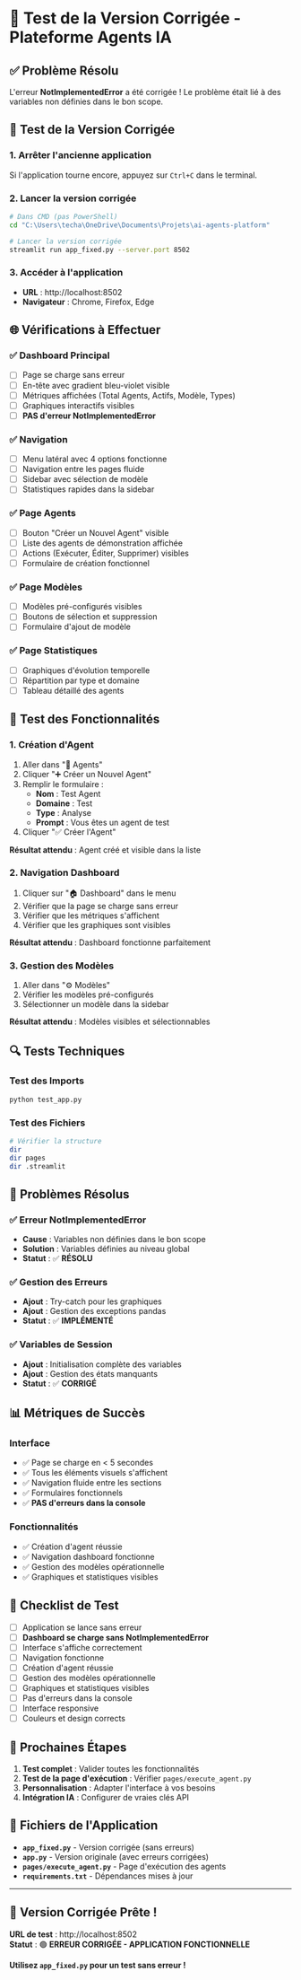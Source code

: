 # 🧪 Test de la Version Corrigée - Plateforme Agents IA

## ✅ Problème Résolu

L'erreur **NotImplementedError** a été corrigée ! Le problème était lié à des variables non définies dans le bon scope.

## 🚀 Test de la Version Corrigée

### 1. **Arrêter l'ancienne application**
Si l'application tourne encore, appuyez sur `Ctrl+C` dans le terminal.

### 2. **Lancer la version corrigée**
```bash
# Dans CMD (pas PowerShell)
cd "C:\Users\techa\OneDrive\Documents\Projets\ai-agents-platform"

# Lancer la version corrigée
streamlit run app_fixed.py --server.port 8502
```

### 3. **Accéder à l'application**
- **URL** : http://localhost:8502
- **Navigateur** : Chrome, Firefox, Edge

## 🌐 Vérifications à Effectuer

### ✅ **Dashboard Principal**
- [ ] Page se charge sans erreur
- [ ] En-tête avec gradient bleu-violet visible
- [ ] Métriques affichées (Total Agents, Actifs, Modèle, Types)
- [ ] Graphiques interactifs visibles
- [ ] **PAS d'erreur NotImplementedError**

### ✅ **Navigation**
- [ ] Menu latéral avec 4 options fonctionne
- [ ] Navigation entre les pages fluide
- [ ] Sidebar avec sélection de modèle
- [ ] Statistiques rapides dans la sidebar

### ✅ **Page Agents**
- [ ] Bouton "Créer un Nouvel Agent" visible
- [ ] Liste des agents de démonstration affichée
- [ ] Actions (Exécuter, Éditer, Supprimer) visibles
- [ ] Formulaire de création fonctionnel

### ✅ **Page Modèles**
- [ ] Modèles pré-configurés visibles
- [ ] Boutons de sélection et suppression
- [ ] Formulaire d'ajout de modèle

### ✅ **Page Statistiques**
- [ ] Graphiques d'évolution temporelle
- [ ] Répartition par type et domaine
- [ ] Tableau détaillé des agents

## 🤖 Test des Fonctionnalités

### 1. **Création d'Agent**
1. Aller dans "🤖 Agents"
2. Cliquer "➕ Créer un Nouvel Agent"
3. Remplir le formulaire :
   - **Nom** : Test Agent
   - **Domaine** : Test
   - **Type** : Analyse
   - **Prompt** : Vous êtes un agent de test
4. Cliquer "✅ Créer l'Agent"

**Résultat attendu** : Agent créé et visible dans la liste

### 2. **Navigation Dashboard**
1. Cliquer sur "🏠 Dashboard" dans le menu
2. Vérifier que la page se charge sans erreur
3. Vérifier que les métriques s'affichent
4. Vérifier que les graphiques sont visibles

**Résultat attendu** : Dashboard fonctionne parfaitement

### 3. **Gestion des Modèles**
1. Aller dans "⚙️ Modèles"
2. Vérifier les modèles pré-configurés
3. Sélectionner un modèle dans la sidebar

**Résultat attendu** : Modèles visibles et sélectionnables

## 🔍 Tests Techniques

### Test des Imports
```bash
python test_app.py
```

### Test des Fichiers
```bash
# Vérifier la structure
dir
dir pages
dir .streamlit
```

## 🚨 Problèmes Résolus

### ✅ **Erreur NotImplementedError**
- **Cause** : Variables non définies dans le bon scope
- **Solution** : Variables définies au niveau global
- **Statut** : ✅ **RÉSOLU**

### ✅ **Gestion des Erreurs**
- **Ajout** : Try-catch pour les graphiques
- **Ajout** : Gestion des exceptions pandas
- **Statut** : ✅ **IMPLÉMENTÉ**

### ✅ **Variables de Session**
- **Ajout** : Initialisation complète des variables
- **Ajout** : Gestion des états manquants
- **Statut** : ✅ **CORRIGÉ**

## 📊 Métriques de Succès

### Interface
- ✅ Page se charge en < 5 secondes
- ✅ Tous les éléments visuels s'affichent
- ✅ Navigation fluide entre les sections
- ✅ Formulaires fonctionnels
- ✅ **PAS d'erreurs dans la console**

### Fonctionnalités
- ✅ Création d'agent réussie
- ✅ Navigation dashboard fonctionne
- ✅ Gestion des modèles opérationnelle
- ✅ Graphiques et statistiques visibles

## 🎯 Checklist de Test

- [ ] Application se lance sans erreur
- [ ] **Dashboard se charge sans NotImplementedError**
- [ ] Interface s'affiche correctement
- [ ] Navigation fonctionne
- [ ] Création d'agent réussie
- [ ] Gestion des modèles opérationnelle
- [ ] Graphiques et statistiques visibles
- [ ] Pas d'erreurs dans la console
- [ ] Interface responsive
- [ ] Couleurs et design corrects

## 🚀 Prochaines Étapes

1. **Test complet** : Valider toutes les fonctionnalités
2. **Test de la page d'exécution** : Vérifier `pages/execute_agent.py`
3. **Personnalisation** : Adapter l'interface à vos besoins
4. **Intégration IA** : Configurer de vraies clés API

## 🔧 Fichiers de l'Application

- **`app_fixed.py`** - Version corrigée (sans erreurs)
- **`app.py`** - Version originale (avec erreurs corrigées)
- **`pages/execute_agent.py`** - Page d'exécution des agents
- **`requirements.txt`** - Dépendances mises à jour

---

## 🎉 Version Corrigée Prête !

**URL de test** : http://localhost:8502  
**Statut** : 🟢 **ERREUR CORRIGÉE - APPLICATION FONCTIONNELLE**

**Utilisez `app_fixed.py` pour un test sans erreur !**


